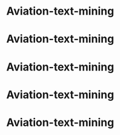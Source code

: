 # Aviation-text-mining
# Aviation-text-mining
# Aviation-text-mining
# Aviation-text-mining
# Aviation-text-mining
